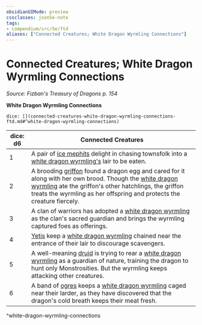 ```yaml
---
obsidianUIMode: preview
cssclasses: json5e-note
tags:
- compendium/src/5e/ftd
aliases: ["Connected Creatures; White Dragon Wyrmling Connections"]
---
```

# Connected Creatures; White Dragon Wyrmling Connections
*Source: Fizban's Treasury of Dragons p. 154* 

**White Dragon Wyrmling Connections**

`dice: [](connected-creatures-white-dragon-wyrmling-connections-ftd.md#^white-dragon-wyrmling-connections)`

| dice: d6 | Connected Creatures |
|----------|---------------------|
| 1 | A pair of [ice mephits](Mechanics/bestiary/elemental/ice-mephit.md) delight in chasing townsfolk into a [white dragon wyrmling's](Mechanics/bestiary/dragon/white-dragon-wyrmling.md) lair to be eaten. |
| 2 | A brooding [griffon](Mechanics/bestiary/monstrosity/griffon.md) found a dragon egg and cared for it along with her own brood. Though the [white dragon wyrmling](Mechanics/bestiary/dragon/white-dragon-wyrmling.md) ate the griffon's other hatchlings, the griffon treats the wyrmling as her offspring and protects the creature fiercely. |
| 3 | A clan of warriors has adopted a [white dragon wyrmling](Mechanics/bestiary/dragon/white-dragon-wyrmling.md) as the clan's sacred guardian and brings the wyrmling captured foes as offerings. |
| 4 | [Yetis](Mechanics/bestiary/monstrosity/yeti.md) keep a [white dragon wyrmling](Mechanics/bestiary/dragon/white-dragon-wyrmling.md) chained near the entrance of their lair to discourage scavengers. |
| 5 | A well-meaning [druid](Mechanics/bestiary/humanoid/druid.md) is trying to rear a [white dragon wyrmling](Mechanics/bestiary/dragon/white-dragon-wyrmling.md) as a guardian of nature, training the dragon to hunt only Monstrosities. But the wyrmling keeps attacking other creatures. |
| 6 | A band of [ogres](Mechanics/bestiary/giant/ogre.md) keeps a [white dragon wyrmling](Mechanics/bestiary/dragon/white-dragon-wyrmling.md) caged near their larder, as they have discovered that the dragon's cold breath keeps their meat fresh. |
^white-dragon-wyrmling-connections